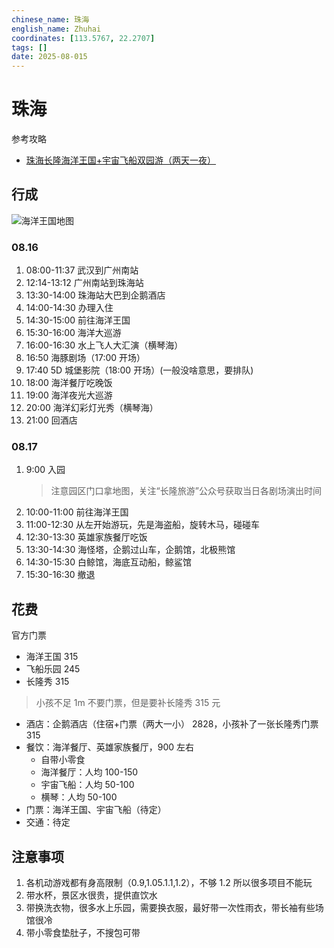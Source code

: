```yaml
---
chinese_name: 珠海
english_name: Zhuhai
coordinates: [113.5767, 22.2707]
tags: []
date: 2025-08-015
---
```


# 珠海

参考攻略

- [珠海长隆海洋王国+宇宙飞船双园游（两天一夜）](https://zhuanlan.zhihu.com/p/720856200)

## 行成

![海洋王国地图](https://cdn.chimelong.com/upload/cd9cd113686553f6/a74c67829f026c8b.jpg)

### 08.16

1. 08:00-11:37 武汉到广州南站
2. 12:14-13:12 广州南站到珠海站
3. 13:30-14:00 珠海站大巴到企鹅酒店
4. 14:00-14:30 办理入住
5. 14:30-15:00 前往海洋王国
6. 15:30-16:00 海洋大巡游
7. 16:00-16:30 水上飞人大汇演（横琴海）
8. 16:50 海豚剧场（17:00 开场）
9. 17:40 5D 城堡影院（18:00 开场）(一般没啥意思，要排队)
10. 18:00 海洋餐厅吃晚饭
11. 19:00 海洋夜光大巡游
12. 20:00 海洋幻彩灯光秀（横琴海）
13. 21:00 回酒店

### 08.17

1. 9:00 入园
   > 注意园区门口拿地图，关注“长隆旅游”公众号获取当日各剧场演出时间
2. 10:00-11:00 前往海洋王国
3. 11:00-12:30 从左开始游玩，先是海盗船，旋转木马，碰碰车
4. 12:30-13:30 英雄家族餐厅吃饭
5. 13:30-14:30 海怪塔，企鹅过山车，企鹅馆，北极熊馆
6. 14:30-15:30 白鲸馆，海底互动船，鲸鲨馆
7. 15:30-16:30 撤退

## 花费

官方门票

- 海洋王国 315
- 飞船乐园 245
- 长隆秀 315

> 小孩不足 1m 不要门票，但是要补长隆秀 315 元

- 酒店：企鹅酒店（住宿+门票（两大一小） 2828，小孩补了一张长隆秀门票 315
- 餐饮：海洋餐厅、英雄家族餐厅，900 左右
  - 自带小零食
  - 海洋餐厅：人均 100-150
  - 宇宙飞船：人均 50-100
  - 横琴：人均 50-100
- 门票：海洋王国、宇宙飞船（待定）
- 交通：待定

## 注意事项

1. 各机动游戏都有身高限制（0.9,1.05.1.1,1.2），不够 1.2 所以很多项目不能玩
2. 带水杯，景区水很贵，提供直饮水
3. 带换洗衣物，很多水上乐园，需要换衣服，最好带一次性雨衣，带长袖有些场馆很冷
4. 带小零食垫肚子，不搜包可带
